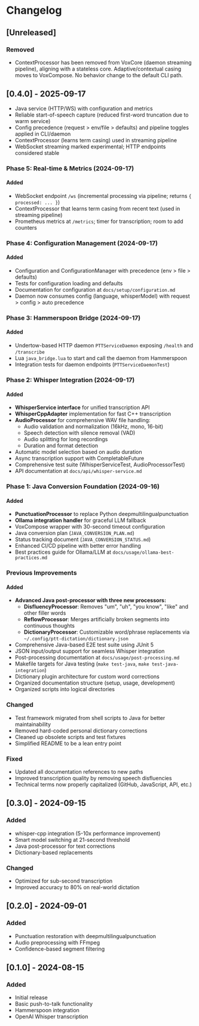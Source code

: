 # Changelog

## [Unreleased]

### Removed
- ContextProcessor has been removed from VoxCore (daemon streaming pipeline), aligning with a stateless core. Adaptive/contextual casing moves to VoxCompose. No behavior change to the default CLI path.

## [0.4.0] - 2025-09-17
- Java service (HTTP/WS) with configuration and metrics
- Reliable start-of-speech capture (reduced first-word truncation due to warm service)
- Config precedence (request > env/file > defaults) and pipeline toggles applied in CLI/daemon
- ContextProcessor (learns term casing) used in streaming pipeline
- WebSocket streaming marked experimental; HTTP endpoints considered stable

### Phase 5: Real-time & Metrics (2024-09-17)
#### Added
- WebSocket endpoint `/ws` (incremental processing via pipeline; returns `{ processed: ... }`)
- ContextProcessor that learns term casing from recent text (used in streaming pipeline)
- Prometheus metrics at `/metrics`; timer for transcription; room to add counters

### Phase 4: Configuration Management (2024-09-17)
#### Added
- Configuration and ConfigurationManager with precedence (env > file > defaults)
- Tests for configuration loading and defaults
- Documentation for configuration at `docs/setup/configuration.md`
- Daemon now consumes config (language, whisperModel) with request > config > auto precedence

### Phase 3: Hammerspoon Bridge (2024-09-17)
#### Added
- Undertow-based HTTP daemon `PTTServiceDaemon` exposing `/health` and `/transcribe`
- Lua `java_bridge.lua` to start and call the daemon from Hammerspoon
- Integration tests for daemon endpoints (`PTTServiceDaemonTest`)

### Phase 2: Whisper Integration (2024-09-17)
#### Added
- **WhisperService interface** for unified transcription API
- **WhisperCppAdapter** implementation for fast C++ transcription
- **AudioProcessor** for comprehensive WAV file handling:
  - Audio validation and normalization (16kHz, mono, 16-bit)
  - Speech detection with silence removal (VAD)
  - Audio splitting for long recordings
  - Duration and format detection
- Automatic model selection based on audio duration
- Async transcription support with CompletableFuture
- Comprehensive test suite (WhisperServiceTest, AudioProcessorTest)
- API documentation at `docs/api/whisper-service.md`

### Phase 1: Java Conversion Foundation (2024-09-16)
#### Added
- **PunctuationProcessor** to replace Python deepmultilingualpunctuation
- **Ollama integration handler** for graceful LLM fallback
- VoxCompose wrapper with 30-second timeout configuration
- Java conversion plan (`JAVA_CONVERSION_PLAN.md`)
- Status tracking document (`JAVA_CONVERSION_STATUS.md`)
- Enhanced CI/CD pipeline with better error handling
- Best practices guide for Ollama/LLM at `docs/usage/ollama-best-practices.md`

### Previous Improvements
#### Added
- **Advanced Java post-processor with three new processors:**
  - **DisfluencyProcessor**: Removes "um", "uh", "you know", "like" and other filler words
  - **ReflowProcessor**: Merges artificially broken segments into continuous thoughts
  - **DictionaryProcessor**: Customizable word/phrase replacements via `~/.config/ptt-dictation/dictionary.json`
- Comprehensive Java-based E2E test suite using JUnit 5
- JSON input/output support for seamless Whisper integration
- Post-processing documentation at `docs/usage/post-processing.md`
- Makefile targets for Java testing (`make test-java`, `make test-java-integration`)
- Dictionary plugin architecture for custom word corrections
- Organized documentation structure (setup, usage, development)
- Organized scripts into logical directories

### Changed
- Test framework migrated from shell scripts to Java for better maintainability
- Removed hard-coded personal dictionary corrections
- Cleaned up obsolete scripts and test fixtures
- Simplified README to be a lean entry point

### Fixed
- Updated all documentation references to new paths
- Improved transcription quality by removing speech disfluencies
- Technical terms now properly capitalized (GitHub, JavaScript, API, etc.)

## [0.3.0] - 2024-09-15
### Added
- whisper-cpp integration (5-10x performance improvement)
- Smart model switching at 21-second threshold
- Java post-processor for text corrections
- Dictionary-based replacements

### Changed
- Optimized for sub-second transcription
- Improved accuracy to 80% on real-world dictation

## [0.2.0] - 2024-09-01
### Added
- Punctuation restoration with deepmultilingualpunctuation
- Audio preprocessing with FFmpeg
- Confidence-based segment filtering

## [0.1.0] - 2024-08-15
### Added
- Initial release
- Basic push-to-talk functionality
- Hammerspoon integration
- OpenAI Whisper transcription